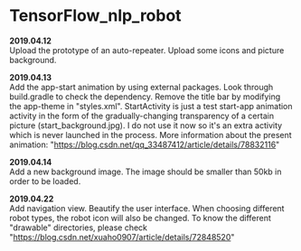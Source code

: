 # TensorFlow_nlp_robot

**2019.04.12**  
Upload the prototype of an auto-repeater.
Upload some icons and picture background.


**2019.04.13**  
Add the app-start animation by using external packages.
Look through build.gradle to check the dependency.
Remove the title bar by modifying the app-theme in "styles.xml".
StartActivity is just a test start-app animation activity in the form of the gradually-changing transparency of a certain picture (start_background.jpg). I do not use it now so it's an extra activity which is never launched in the process.
More information about the present animation: "https://blog.csdn.net/qq_33487412/article/details/78832116"


**2019.04.14**  
Add a new background image.
The image should be smaller than 50kb in order to be loaded.

**2019.04.22**  
Add navigation view.
Beautify the user interface.
When choosing different robot types, the robot icon will also be changed.
To know the different "drawable" directories, please check "https://blog.csdn.net/xuaho0907/article/details/72848520"
